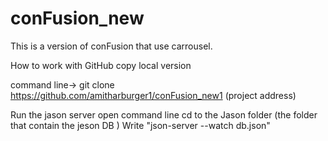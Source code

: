 # conFusion_new
This is a version of conFusion that use carrousel.

How to work with GitHub 
copy local version 

command line-> git clone  https://github.com/amitharburger1/conFusion_new1 (project address)




Run the jason server 
open command line
cd to the Jason folder (the folder that contain the jeson DB )
Write    "json-server --watch db.json"




